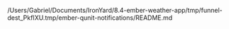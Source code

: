/Users/Gabriel/Documents/IronYard/8.4-ember-weather-app/tmp/funnel-dest_PkfIXU.tmp/ember-qunit-notifications/README.md